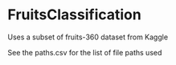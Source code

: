 # FruitsClassification
Uses a subset of fruits-360 dataset from Kaggle 

See the paths.csv for the list of file paths used
